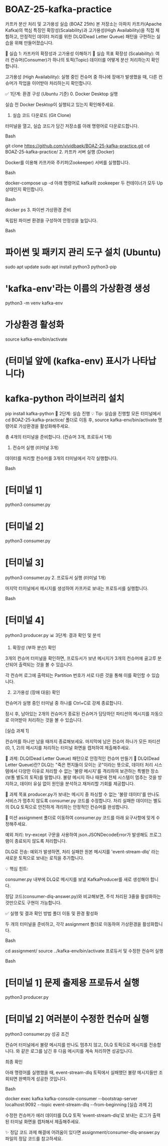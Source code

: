 # BOAZ-25-kafka-practice
카프카 분산 처리 및 고가용성 실습 (BOAZ 25th)
본 저장소는 아파치 카프카(Apache Kafka)의 핵심 특징인 확장성(Scalability)과 고가용성(High Availability)을 직접 체험하고, 안정적인 데이터 처리를 위한 DLQ(Dead Letter Queue) 패턴을 구현하는 실습을 위해 만들어졌습니다.

🚀 실습 1: 카프카의 확장성과 고가용성 이해하기
🎯 실습 목표
확장성 (Scalability): 여러 컨슈머(Consumer)가 하나의 토픽(Topic) 데이터를 어떻게 분산 처리하는지 확인합니다.

고가용성 (High Availability): 실행 중인 컨슈머 중 하나에 장애가 발생했을 때, 다른 컨슈머가 작업을 이어받아 처리하는지 확인합니다.

✅ 1단계: 환경 구성 (Ubuntu 기준)
0. Docker Desktop 실행

실습 전 Docker Desktop이 실행되고 있는지 확인해주세요.

1. 실습 코드 다운로드 (Git Clone)

터미널을 열고, 실습 코드가 담긴 저장소를 아래 명령어로 다운로드합니다.

Bash

git clone https://github.com/vividbaek/BOAZ-25-kafka-practice.git
cd BOAZ-25-kafka-practice/
2. 카프카 서버 실행 (Docker)

Docker를 이용해 카프카와 주키퍼(Zookeeper) 서버를 실행합니다.

Bash

docker-compose up -d
아래 명령어로 kafka와 zookeeper 두 컨테이너가 모두 Up 상태인지 확인합니다.

Bash

docker ps
3. 파이썬 가상환경 준비

독립된 파이썬 환경을 구성하여 안정성을 높입니다.

Bash

# 파이썬 및 패키지 관리 도구 설치 (Ubuntu)
sudo apt update
sudo apt install python3 python3-pip

# 'kafka-env'라는 이름의 가상환경 생성
python3 -m venv kafka-env

# 가상환경 활성화
source kafka-env/bin/activate
# (터미널 앞에 (kafka-env) 표시가 나타납니다)

# kafka-python 라이브러리 설치
pip install kafka-python
🚀 2단계: 실습 진행
💡 Tip: 실습을 진행할 모든 터미널에서 cd BOAZ-25-kafka-practice/ 폴더로 이동 후, source kafka-env/bin/activate 명령어로 가상환경을 활성화해주세요.

총 4개의 터미널을 준비합니다. (컨슈머 3개, 프로듀서 1개)

1. 컨슈머 실행 (터미널 3개)

데이터를 처리할 컨슈머를 3개의 터미널에서 각각 실행합니다.

Bash

# [터미널 1]
python3 consumer.py

# [터미널 2]
python3 consumer.py

# [터미널 3]
python3 consumer.py
2. 프로듀서 실행 (터미널 1개)

마지막 터미널에서 메시지를 생성하여 카프카로 보내는 프로듀서를 실행합니다.

Bash

# [터미널 4]
python3 producer.py
📊 3단계: 결과 확인 및 분석
1. 확장성 (부하 분산) 확인

3개의 컨슈머 터미널을 확인하면, 프로듀서가 보낸 메시지가 3개의 컨슈머에 골고루 분산되어 출력되는 것을 볼 수 있습니다.

각 컨슈머 로그에 출력되는 Partition 번호가 서로 다른 것을 통해 이를 확인할 수 있습니다.

2. 고가용성 (장애 대응) 확인

컨슈머가 실행 중인 터미널 중 하나를 Ctrl+C로 강제 종료합니다.

잠시 후, 남아있는 2개의 컨슈머가 종료된 컨슈머가 담당하던 파티션의 메시지를 자동으로 이어받아 처리하는 것을 볼 수 있습니다.

[실습 과제 1]

컨슈머를 하나만 남을 때까지 종료해보세요. 마지막에 남은 컨슈머 하나가 모든 파티션(0, 1, 2)의 메시지를 처리하는 터미널 화면을 캡처하여 제출해주세요.

📝 과제: DLQ(Dead Letter Queue) 패턴으로 안정적인 컨슈머 만들기
🤔 DLQ(Dead Letter Queue)란?
DLQ는 "죽은 편지들이 모이는 곳"이라는 뜻으로, 데이터 처리 시스템에서 다양한 이유로 처리할 수 없는 '불량 메시지'를 격리하여 보관하는 특별한 장소(보통 별도의 토픽)를 말합니다. 불량 메시지 하나 때문에 전체 시스템이 멈추는 것을 방지하고, 데이터 유실 없이 원인을 분석하고 재처리할 기회를 제공합니다.

🎯 과제 목표
producer.py가 보내는 메시지 중 파싱할 수 없는 '불량 데이터'를 만나도 서비스가 멈추지 않도록 consumer.py 코드를 수정합니다. 처리 실패한 데이터는 별도의 DLQ 토픽으로 안전하게 격리하는 안정적인 컨슈머를 완성합니다.

🚀 미션
assignment 폴더로 이동하여 consumer.py 코드를 아래 요구사항에 맞게 수정해주세요.

예외 처리: try-except 구문을 사용하여 json.JSONDecodeError가 발생해도 프로그램이 종료되지 않도록 처리합니다.

DLQ로 전송: 예외가 발생하면, 처리 실패한 원본 메시지를 'event-stream-dlq' 라는 새로운 토픽으로 보내는 로직을 추가합니다.

💡 핵심 힌트:

consumer.py 내부에 DLQ로 메시지를 보낼 KafkaProducer를 새로 생성해야 합니다.

정답 코드(consumer-dlq-answer.py)와 비교해보면, 주석 처리된 3줄을 활성화하는 것만으로도 구현이 가능합니다.

✅ 실행 및 결과 확인 방법
폴더 이동 및 환경 활성화

두 개의 터미널을 준비하고, 각각 assignment 폴더로 이동하여 가상환경을 활성화합니다.

Bash

cd assignment/
source ../kafka-env/bin/activate
프로듀서 및 수정한 컨슈머 실행

Bash

# [터미널 1] 문제 출제용 프로듀서 실행
python3 producer.py

# [터미널 2] 여러분이 수정한 컨슈머 실행
python3 consumer.py
성공 조건

컨슈머 터미널에서 불량 메시지를 만나도 멈추지 않고, DLQ 토픽으로 메시지를 전송합니다. 와 같은 로그를 남긴 후 다음 메시지를 계속 처리하면 성공입니다.

최종 확인

아래 명령어를 실행했을 때, event-stream-dlq 토픽에서 실패했던 불량 메시지들만 조회되면 완벽하게 성공한 것입니다.

Bash

docker exec kafka kafka-console-consumer --bootstrap-server localhost:9092 --topic event-stream-dlq --from-beginning
[실습 과제 2]

수정한 컨슈머가 에러 데이터를 DLQ 토픽 ‘event-stream-dlq’로 보내는 로그가 출력된 터미널 화면을 캡처해서 제출해주세요.

✨ 정답 코드
과제 해결에 어려움이 있다면 assignment/consumer-dlq-answer.py 파일의 정답 코드를 참고하세요.